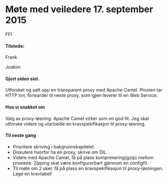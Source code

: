 Møte med veiledere 17. september 2015
====================
FFI

#### Tilstede:

Frank

Joakim

#### Gjort siden sist.
Utforsket og satt opp en transparent proxy med Apache Camel. Proxien tar HTTP inn, forwarder til neste proxy, som igjen leverer til en Web Service.

#### Hva vi snakket om
Valg av proxy-løsning. Apache Camel virker som en god fit. Jeg skal utforske videre og utarbeide en kravspekifikasjon til proxy-løsning.

#### Til neste gang
* Prioritere skriving i bakgrunnskapitelet.
* Diskutere hvorfor ha en proxy, skrive om DIL.
* Videre med Apache Camel, få på plass komprimering(gzip) mellom proxiene. Zipping skal være konfigurerbart gjennom en configfil.
* Til møte om 2 uker, få på plass en kravspekifikasjon til proxy-løsningen. Lage en kravtabell
